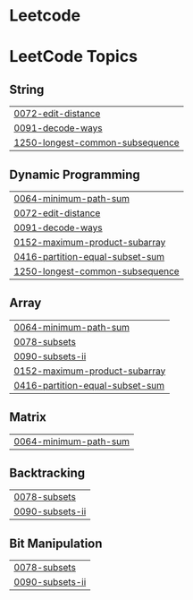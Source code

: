 # Leetcode
<!---LeetCode Topics Start-->
# LeetCode Topics
## String
|  |
| ------- |
| [0072-edit-distance](https://github.com/NANTHITHA-P/Leetcode/tree/master/0072-edit-distance) |
| [0091-decode-ways](https://github.com/NANTHITHA-P/Leetcode/tree/master/0091-decode-ways) |
| [1250-longest-common-subsequence](https://github.com/NANTHITHA-P/Leetcode/tree/master/1250-longest-common-subsequence) |
## Dynamic Programming
|  |
| ------- |
| [0064-minimum-path-sum](https://github.com/NANTHITHA-P/Leetcode/tree/master/0064-minimum-path-sum) |
| [0072-edit-distance](https://github.com/NANTHITHA-P/Leetcode/tree/master/0072-edit-distance) |
| [0091-decode-ways](https://github.com/NANTHITHA-P/Leetcode/tree/master/0091-decode-ways) |
| [0152-maximum-product-subarray](https://github.com/NANTHITHA-P/Leetcode/tree/master/0152-maximum-product-subarray) |
| [0416-partition-equal-subset-sum](https://github.com/NANTHITHA-P/Leetcode/tree/master/0416-partition-equal-subset-sum) |
| [1250-longest-common-subsequence](https://github.com/NANTHITHA-P/Leetcode/tree/master/1250-longest-common-subsequence) |
## Array
|  |
| ------- |
| [0064-minimum-path-sum](https://github.com/NANTHITHA-P/Leetcode/tree/master/0064-minimum-path-sum) |
| [0078-subsets](https://github.com/NANTHITHA-P/Leetcode/tree/master/0078-subsets) |
| [0090-subsets-ii](https://github.com/NANTHITHA-P/Leetcode/tree/master/0090-subsets-ii) |
| [0152-maximum-product-subarray](https://github.com/NANTHITHA-P/Leetcode/tree/master/0152-maximum-product-subarray) |
| [0416-partition-equal-subset-sum](https://github.com/NANTHITHA-P/Leetcode/tree/master/0416-partition-equal-subset-sum) |
## Matrix
|  |
| ------- |
| [0064-minimum-path-sum](https://github.com/NANTHITHA-P/Leetcode/tree/master/0064-minimum-path-sum) |
## Backtracking
|  |
| ------- |
| [0078-subsets](https://github.com/NANTHITHA-P/Leetcode/tree/master/0078-subsets) |
| [0090-subsets-ii](https://github.com/NANTHITHA-P/Leetcode/tree/master/0090-subsets-ii) |
## Bit Manipulation
|  |
| ------- |
| [0078-subsets](https://github.com/NANTHITHA-P/Leetcode/tree/master/0078-subsets) |
| [0090-subsets-ii](https://github.com/NANTHITHA-P/Leetcode/tree/master/0090-subsets-ii) |
<!---LeetCode Topics End-->